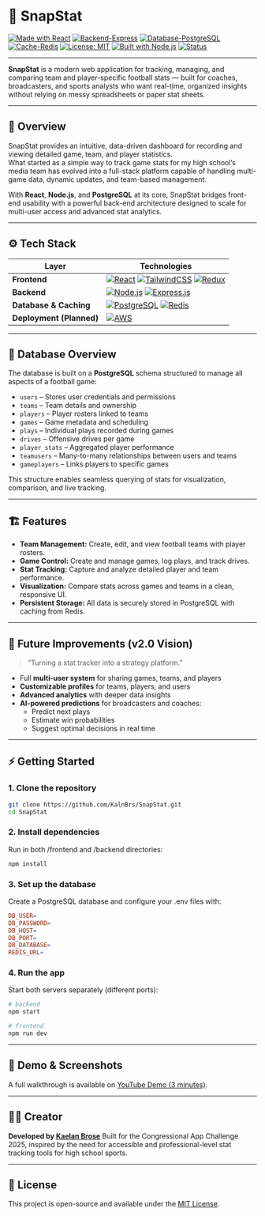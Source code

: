 # 🏈 SnapStat

[![Made with React](https://img.shields.io/badge/Frontend-React-blue?logo=react)](https://reactjs.org/)
[![Backend-Express](https://img.shields.io/badge/Backend-Express.js-green?logo=express)](https://expressjs.com/)
[![Database-PostgreSQL](https://img.shields.io/badge/Database-PostgreSQL-blue?logo=postgresql)](https://www.postgresql.org/)
[![Cache-Redis](https://img.shields.io/badge/Cache-Redis-red?logo=redis)](https://redis.io/)
[![License: MIT](https://img.shields.io/badge/License-MIT-yellow.svg)](LICENSE)
[![Built with Node.js](https://img.shields.io/badge/Node.js-Enabled-success?logo=node.js)](https://nodejs.org/)
[![Status](https://img.shields.io/badge/Status-Active-brightgreen)](https://github.com/KalnBrs/SnapStat)

---

**SnapStat** is a modern web application for tracking, managing, and comparing team and player-specific football stats — built for coaches, broadcasters, and sports analysts who want real-time, organized insights without relying on messy spreadsheets or paper stat sheets.

---

## 🚀 Overview

SnapStat provides an intuitive, data-driven dashboard for recording and viewing detailed game, team, and player statistics.  
What started as a simple way to track game stats for my high school’s media team has evolved into a full-stack platform capable of handling multi-game data, dynamic updates, and team-based management.

With **React**, **Node.js**, and **PostgreSQL** at its core, SnapStat bridges front-end usability with a powerful back-end architecture designed to scale for multi-user access and advanced stat analytics.

---

## ⚙️ Tech Stack

| Layer | Technologies |
|-------|---------------|
| **Frontend** | [![React](https://img.shields.io/badge/-React-61DAFB?logo=react&logoColor=white)](https://reactjs.org/) [![TailwindCSS](https://img.shields.io/badge/-TailwindCSS-38B2AC?logo=tailwind-css&logoColor=white)](https://tailwindcss.com/) [![Redux](https://img.shields.io/badge/-Redux-764ABC?logo=redux&logoColor=white)](https://redux.js.org/) |
| **Backend** | [![Node.js](https://img.shields.io/badge/-Node.js-339933?logo=node.js&logoColor=white)](https://nodejs.org/) [![Express.js](https://img.shields.io/badge/-Express.js-000000?logo=express&logoColor=white)](https://expressjs.com/) |
| **Database & Caching** | [![PostgreSQL](https://img.shields.io/badge/-PostgreSQL-336791?logo=postgresql&logoColor=white)](https://www.postgresql.org/) [![Redis](https://img.shields.io/badge/-Redis-DC382D?logo=redis&logoColor=white)](https://redis.io/) |
| **Deployment (Planned)** | [![AWS](https://img.shields.io/badge/-AWS-FF9900?logo=amazon-aws&logoColor=white)](https://aws.amazon.com/) |


---

## 🧩 Database Overview

The database is built on a **PostgreSQL** schema structured to manage all aspects of a football game:

- `users` – Stores user credentials and permissions  
- `teams` – Team details and ownership  
- `players` – Player rosters linked to teams  
- `games` – Game metadata and scheduling  
- `plays` – Individual plays recorded during games  
- `drives` – Offensive drives per game  
- `player_stats` – Aggregated player performance  
- `teamusers` – Many-to-many relationships between users and teams  
- `gameplayers` – Links players to specific games  

This structure enables seamless querying of stats for visualization, comparison, and live tracking.

---

## 🏗️ Features

- **Team Management:** Create, edit, and view football teams with player rosters.  
- **Game Control:** Create and manage games, log plays, and track drives.  
- **Stat Tracking:** Capture and analyze detailed player and team performance.  
- **Visualization:** Compare stats across games and teams in a clean, responsive UI.  
- **Persistent Storage:** All data is securely stored in PostgreSQL with caching from Redis.  

---

## 🧠 Future Improvements (v2.0 Vision)

> “Turning a stat tracker into a strategy platform.”

- Full **multi-user system** for sharing games, teams, and players  
- **Customizable profiles** for teams, players, and users  
- **Advanced analytics** with deeper data insights  
- **AI-powered predictions** for broadcasters and coaches:
  - Predict next plays  
  - Estimate win probabilities  
  - Suggest optimal decisions in real time  

---

## ⚡ Getting Started

### 1. Clone the repository
```bash
git clone https://github.com/KalnBrs/SnapStat.git
cd SnapStat
```

### 2. Install dependencies
Run in both /frontend and /backend directories:
```bash 
npm install
```

### 3. Set up the database
Create a PostgreSQL database and configure your .env files with:
```makefile 
DB_USER=
DB_PASSWORD=
DB_HOST=
DB_PORT=
DB_DATABASE=
REDIS_URL=
```

### 4. Run the app
Start both servers separately (different ports):
```bash 
# backend
npm start

# frontend
npm run dev
```

---

## 🎥 Demo & Screenshots

A full walkthrough is available on [YouTube Demo (3 minutes)](https://youtu.be/GK9XLpeInAY).

---

## 🧑‍💻 Creator

**Developed by [Kaelan Brose](https://github.com/KalnBrs)**
Built for the Congressional App Challenge 2025, inspired by the need for accessible and professional-level stat tracking tools for high school sports.

--- 

## 📜 License

This project is open-source and available under the [MIT License](https://opensource.org/license/mit).
